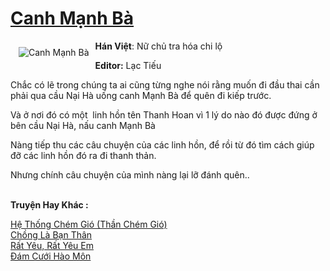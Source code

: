<a href="https://utruyen.com/truyen/canh-manh-ba/17619/" title="Canh Mạnh Bà"><h1>Canh Mạnh Bà</h1></a><div style="display:table"><img align="right" style="float: left; padding: 10px;" src="https://utruyen.com/images/story/200x260/canh-manh-ba.jpg" alt="Canh Mạnh Bà"><b>Hán Việt</b>: Nữ chủ tra hóa chi lộ<p></p><b>Editor:</b> Lạc Tiếu <p></p>Chắc có lẽ trong chúng ta ai cũng từng nghe nói rằng muốn đi đầu thai cần phải qua cầu Nại Hà uống canh Mạnh Bà để quên đi kiếp trước.<p></p>Và ở nơi đó có một  linh hồn tên Thanh Hoan vì 1 lý do nào đó được đứng ở bên cầu Nại Hà, nấu canh Mạnh Bà <p></p>Nàng tiếp thu các câu chuyện của các linh hồn, để rồi từ đó tìm cách giúp đỡ các linh hồn đó ra đi thanh thản.<p></p>Nhưng chính câu chuyện của mình nàng lại lỡ đánh quên..</div><p><br><b>Truyện Hay Khác :</b></p><a href="https://utruyen.com/truyen/he-thong-chem-gio-than-chem-gio/17264/" alt="Hệ Thống Chém Gió (Thần Chém Gió)">Hệ Thống Chém Gió (Thần Chém Gió)</a><br/><a href="https://github.com/quanluxury/ngontinhhot/tree/master/truyenhay/19026/" alt="Chồng Là Bạn Thân">Chồng Là Bạn Thân</a><br/><a href="https://github.com/quanluxury/ngontinhhot/tree/master/truyenhay/18312/" alt="Rất Yêu, Rất Yêu Em">Rất Yêu, Rất Yêu Em</a><br/><a href="https://github.com/quanluxury/ngontinhhot/tree/master/truyenhay/19129/" alt="Đám Cưới Hào Môn">Đám Cưới Hào Môn</a><br/>